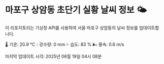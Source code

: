 
# 마포구 상암동 초단기 실황 날씨 정보 🌤️

이 리포지토리는 기상청 API를 사용하여 서울 마포구 상암동의 날씨 정보를 업데이트합니다. 

🌡️ 기온: 20.9 ℃
💧 강수량: 0 mm
💦 습도: 83 %
🌬️ 풍속: 0.6 m/s

마지막 업데이트 시각: 2025년 06월 19일 04시 08분    
